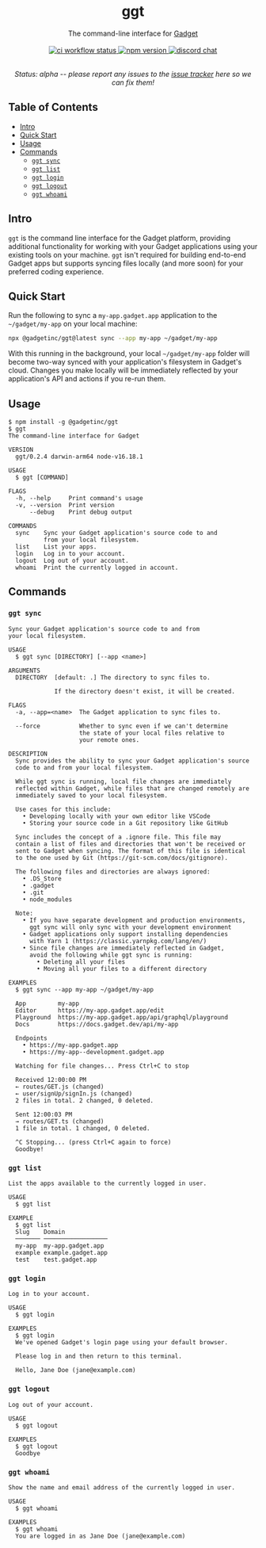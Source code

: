 <div align="center">
  <h1>ggt</h1>
  The command-line interface for <a href="https://gadget.dev">Gadget</a>

<br>
<br>

<a href="https://github.com/gadget-inc/ggt/actions/workflows/ci.yml?query=branch%3Amain">
  <img alt="ci workflow status" src="https://img.shields.io/github/actions/workflow/status/gadget-inc/ggt/ci.yml?branch=main&label=ci">
</a>
<a href="https://www.npmjs.com/package/@gadgetinc/ggt">
  <img alt="npm version" src="https://img.shields.io/npm/v/@gadgetinc/ggt">
</a>
<a href="https://discord.gg/nAfNKMdwKh">
  <img alt="discord chat" src="https://img.shields.io/discord/836317518595096598">
</a>

<br>
<br>

<i>Status: alpha -- please report any issues to the [issue tracker](https://github.com/gadget-inc/ggt/issues?q=is%3Aissue+is%3Aopen) here so we can fix them!</i>

</div>

## Table of Contents

- [Intro](#intro)
- [Quick Start](#quick-start)
- [Usage](#usage)
- [Commands](#commands)
  - [`ggt sync`](#ggt-sync)
  - [`ggt list`](#ggt-list)
  - [`ggt login`](#ggt-login)
  - [`ggt logout`](#ggt-logout)
  - [`ggt whoami`](#ggt-whoami)

## Intro

`ggt` is the command line interface for the Gadget platform, providing additional functionality for working with your Gadget applications using your existing tools on your machine. `ggt` isn't required for building end-to-end Gadget apps but supports syncing files locally (and more soon) for your preferred coding experience.

## Quick Start

Run the following to sync a `my-app.gadget.app` application to the `~/gadget/my-app` on your local machine:

```sh
npx @gadgetinc/ggt@latest sync --app my-app ~/gadget/my-app
```

With this running in the background, your local `~/gadget/my-app` folder will become two-way synced with your application's filesystem in Gadget's cloud. Changes you make locally will be immediately reflected by your application's API and actions if you re-run them.

## Usage

```sh-session
$ npm install -g @gadgetinc/ggt
$ ggt
The command-line interface for Gadget

VERSION
  ggt/0.2.4 darwin-arm64 node-v16.18.1

USAGE
  $ ggt [COMMAND]

FLAGS
  -h, --help     Print command's usage
  -v, --version  Print version
      --debug    Print debug output

COMMANDS
  sync    Sync your Gadget application's source code to and
          from your local filesystem.
  list    List your apps.
  login   Log in to your account.
  logout  Log out of your account.
  whoami  Print the currently logged in account.
```

## Commands

### `ggt sync`

    Sync your Gadget application's source code to and from
    your local filesystem.

    USAGE
      $ ggt sync [DIRECTORY] [--app <name>]

    ARGUMENTS
      DIRECTORY  [default: .] The directory to sync files to.

                 If the directory doesn't exist, it will be created.

    FLAGS
      -a, --app=<name>  The Gadget application to sync files to.

      --force           Whether to sync even if we can't determine
                        the state of your local files relative to
                        your remote ones.

    DESCRIPTION
      Sync provides the ability to sync your Gadget application's source
      code to and from your local filesystem.

      While ggt sync is running, local file changes are immediately
      reflected within Gadget, while files that are changed remotely are
      immediately saved to your local filesystem.

      Use cases for this include:
        • Developing locally with your own editor like VSCode
        • Storing your source code in a Git repository like GitHub

      Sync includes the concept of a .ignore file. This file may
      contain a list of files and directories that won't be received or
      sent to Gadget when syncing. The format of this file is identical
      to the one used by Git (https://git-scm.com/docs/gitignore).

      The following files and directories are always ignored:
        • .DS_Store
        • .gadget
        • .git
        • node_modules

      Note:
        • If you have separate development and production environments,
          ggt sync will only sync with your development environment
        • Gadget applications only support installing dependencies
          with Yarn 1 (https://classic.yarnpkg.com/lang/en/)
        • Since file changes are immediately reflected in Gadget,
          avoid the following while ggt sync is running:
            • Deleting all your files
            • Moving all your files to a different directory

    EXAMPLES
      $ ggt sync --app my-app ~/gadget/my-app

      App         my-app
      Editor      https://my-app.gadget.app/edit
      Playground  https://my-app.gadget.app/api/graphql/playground
      Docs        https://docs.gadget.dev/api/my-app

      Endpoints
        • https://my-app.gadget.app
        • https://my-app--development.gadget.app

      Watching for file changes... Press Ctrl+C to stop

      Received 12:00:00 PM
      ← routes/GET.js (changed)
      ← user/signUp/signIn.js (changed)
      2 files in total. 2 changed, 0 deleted.

      Sent 12:00:03 PM
      → routes/GET.ts (changed)
      1 file in total. 1 changed, 0 deleted.

      ^C Stopping... (press Ctrl+C again to force)
      Goodbye!

### `ggt list`

    List the apps available to the currently logged in user.

    USAGE
      $ ggt list

    EXAMPLE
      $ ggt list
      Slug    Domain
      ─────── ──────────────────
      my-app  my-app.gadget.app
      example example.gadget.app
      test    test.gadget.app

### `ggt login`

    Log in to your account.

    USAGE
      $ ggt login

    EXAMPLES
      $ ggt login
      We've opened Gadget's login page using your default browser.

      Please log in and then return to this terminal.

      Hello, Jane Doe (jane@example.com)

### `ggt logout`

    Log out of your account.

    USAGE
      $ ggt logout

    EXAMPLES
      $ ggt logout
      Goodbye

### `ggt whoami`

    Show the name and email address of the currently logged in user.

    USAGE
      $ ggt whoami

    EXAMPLES
      $ ggt whoami
      You are logged in as Jane Doe (jane@example.com)
